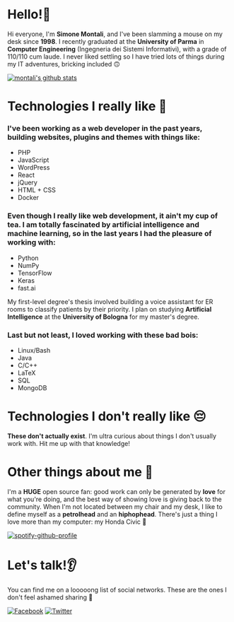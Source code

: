 # Hello!👋
Hi everyone, I'm **Simone Montali**, and I've been slamming a mouse on my desk since **1998**. I recently graduated at the **University of Parma** in **Computer Engineering** (Ingegneria dei Sistemi Informativi), with a grade of 110/110 cum laude. I never liked settling so I have tried lots of things during my IT adventures, bricking included 🙃

[![montali's github stats](https://github-readme-stats.vercel.app/api?username=montali&count_private=true)](https://github.com/anuraghazra/github-readme-stats)

# Technologies I really like 🥰
### I've been working as a web developer in the past years, building websites, plugins and themes with things like:
* PHP
* JavaScript
* WordPress
* React
* jQuery
* HTML + CSS
* Docker
### Even though I really like web development, it ain't my cup of tea. I am totally fascinated by artificial intelligence and machine learning, so in the last years I had the pleasure of working with:
* Python
* NumPy
* TensorFlow
* Keras
* fast.ai 

My first-level degree's thesis involved building a voice assistant for ER rooms to classify patients by their priority. I plan on studying **Artificial Intelligence** at the **University of Bologna** for my master's degree.
### Last but not least, I loved working with these bad bois:
* Linux/Bash
* Java
* C/C++
* LaTeX
* SQL
* MongoDB

# Technologies I don't really like 😔
**These don't actually exist**. I'm ultra curious about things I don't usually work with. Hit me up with that knowledge!

# Other things about me 🙊
I'm a **HUGE** open source fan: good work can only be generated by **love** for what you're doing, and the best way of showing love is giving back to the community. When I'm not located between my chair and my desk, I like to define myself as a **petrolhead** and an **hiphophead**. There's just a thing I love more than my computer: my Honda Civic 🚙

[![spotify-github-profile](https://spotify-github-profile.vercel.app/api/view?uid=sim.montali&cover_image=true)](https://github.com/kittinan/spotify-github-profile)
# Let's talk!👂
You can find me on a looooong list of social networks. These are the ones I don't feel ashamed sharing 😬

[![Facebook](https://img.shields.io/badge/-Facebook-black?style=for-the-badge&logo=facebook)](http://facebook.com/sim.montali)
[![Twitter](https://img.shields.io/badge/-Twitter-black?style=for-the-badge&logo=twitter)](http://twitter.com/mont4li)

